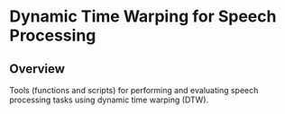 Dynamic Time Warping for Speech Processing
==========================================

Overview
--------
Tools (functions and scripts) for performing and evaluating speech processing
tasks using dynamic time warping (DTW).




